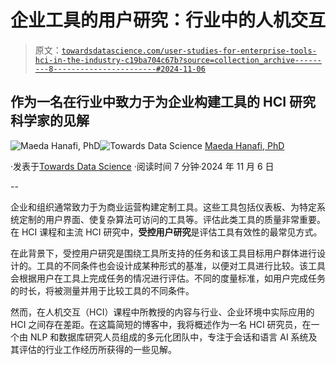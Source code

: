 # 企业工具的用户研究：行业中的人机交互

> 原文：[`towardsdatascience.com/user-studies-for-enterprise-tools-hci-in-the-industry-c19ba704c67b?source=collection_archive---------8-----------------------#2024-11-06`](https://towardsdatascience.com/user-studies-for-enterprise-tools-hci-in-the-industry-c19ba704c67b?source=collection_archive---------8-----------------------#2024-11-06)

## 作为一名在行业中致力于为企业构建工具的 HCI 研究科学家的见解

[](https://maeda-han.medium.com/?source=post_page---byline--c19ba704c67b--------------------------------)![Maeda Hanafi, PhD](https://maeda-han.medium.com/?source=post_page---byline--c19ba704c67b--------------------------------)[](https://towardsdatascience.com/?source=post_page---byline--c19ba704c67b--------------------------------)![Towards Data Science](https://towardsdatascience.com/?source=post_page---byline--c19ba704c67b--------------------------------) [Maeda Hanafi, PhD](https://maeda-han.medium.com/?source=post_page---byline--c19ba704c67b--------------------------------)

·发表于[Towards Data Science](https://towardsdatascience.com/?source=post_page---byline--c19ba704c67b--------------------------------) ·阅读时间 7 分钟·2024 年 11 月 6 日

--

企业和组织通常致力于为商业运营构建定制工具。这些工具包括仪表板、为特定系统定制的用户界面、使复杂算法可访问的工具等。评估此类工具的质量非常重要。在 HCI 课程和主流 HCI 研究中，**受控用户研究**是评估工具有效性的最常见方式。

在此背景下，受控用户研究是围绕工具所支持的任务和该工具目标用户群体进行设计的。工具的不同条件也会设计成某种形式的基准，以便对工具进行比较。该工具会根据用户在工具上完成任务的情况进行评估。不同的度量标准，如用户完成任务的时长，将被测量并用于比较工具的不同条件。

然而，在人机交互（HCI）课程中所教授的内容与行业、企业环境中实际应用的 HCI 之间存在差距。在这篇简短的博客中，我将概述作为一名 HCI 研究员，在一个由 NLP 和数据库研究人员组成的多元化团队中，专注于会话和语言 AI 系统及其评估的行业工作经历所获得的一些见解。
